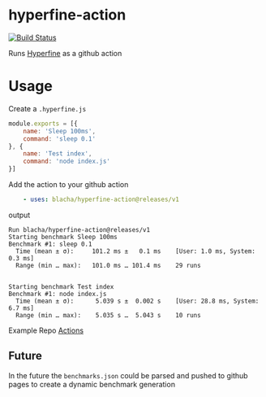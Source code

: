 # hyperfine-action

[![Build Status](https://github.com/blacha/cogeotiff/workflows/Main/badge.svg)](https://github.com/blacha/cogeotiff/actions)


Runs [Hyperfine](https://github.com/sharkdp/hyperfine) as a github action


# Usage

Create a `.hyperfine.js`

```javascript
module.exports = [{
    name: 'Sleep 100ms',
    command: 'sleep 0.1'
}, {
    name: 'Test index',
    command: 'node index.js'
}]
```

Add the action to your github action
```yaml
    - uses: blacha/hyperfine-action@releases/v1
```

output

```
Run blacha/hyperfine-action@releases/v1
Starting benchmark Sleep 100ms
Benchmark #1: sleep 0.1
  Time (mean ± σ):     101.2 ms ±   0.1 ms    [User: 1.0 ms, System: 0.3 ms]
  Range (min … max):   101.0 ms … 101.4 ms    29 runs


Starting benchmark Test index
Benchmark #1: node index.js
  Time (mean ± σ):      5.039 s ±  0.002 s    [User: 28.8 ms, System: 6.7 ms]
  Range (min … max):    5.035 s …  5.043 s    10 runs
```


Example Repo [Actions](https://github.com/blacha/hyperfine-action-test/actions)


## Future
In the future the `benchmarks.json` could be parsed and pushed to github pages to create a dynamic benchmark generation
